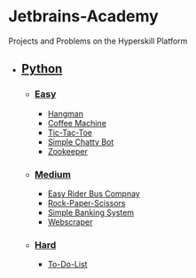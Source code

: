 # Jetbrains-Academy
Projects and Problems on the Hyperskill Platform

<ul>
  <li><h2><a href="https://github.com/DanielJBurbridge/Jetbrains-Academy/tree/main/Hyperskill/Python">Python</a></h2>
    <ul>
      <li><h3><a href="https://github.com/DanielJBurbridge/Jetbrains-Academy/tree/main/Hyperskill/Python/Easy">Easy</a></h3></li>
      <ul>
        <li><a href="https://github.com/DanielJBurbridge/Jetbrains-Academy/tree/main/Hyperskill/Python/Easy/Hangman">Hangman</a></li>
        <li><a href="https://github.com/DanielJBurbridge/Jetbrains-Academy/tree/main/Hyperskill/Python/Easy/Coffee%20Machine">Coffee Machine</a></li>
        <li><a href="https://github.com/DanielJBurbridge/Jetbrains-Academy/tree/main/Hyperskill/Python/Easy/Tic-Tac-Toe">Tic-Tac-Toe</a></li>
        <li><a href="https://github.com/DanielJBurbridge/Jetbrains-Academy/tree/main/Hyperskill/Python/Easy/Simple%20Chatty%20Bot/">Simple Chatty Bot</a></li>
        <li><a href="https://github.com/DanielJBurbridge/Jetbrains-Academy/tree/main/Hyperskill/Python/Easy/Zookeeper/">Zookeeper</a></li>
      </ul>
      <li><h3><a href="https://github.com/DanielJBurbridge/Jetbrains-Academy/tree/main/Hyperskill/Python/Medium">Medium</a></li>
        <ul>
          <li><a href="https://github.com/DanielJBurbridge/Jetbrains-Academy/tree/main/Hyperskill/Python/Medium/Easy%20Rider%20Bus%20Company">Easy Rider Bus Compnay</a></li>
          <li><a href="https://github.com/DanielJBurbridge/Jetbrains-Academy/tree/main/Hyperskill/Python/Medium/Rock-Paper-Scissors">Rock-Paper-Scissors</a></li>
          <li><a href="https://github.com/DanielJBurbridge/Jetbrains-Academy/tree/main/Hyperskill/Python/Medium/Simple%20Banking%20System">Simple Banking System</a></li>
          <li><a href="https://github.com/DanielJBurbridge/Jetbrains-Academy/tree/main/Hyperskill/Python/Medium/Webscraper">Webscraper</a></li>
        </ul>
        <li><h3><a href="https://github.com/DanielJBurbridge/Jetbrains-Academy/tree/main/Hyperskill/Python/Hard">Hard</a></li>
          <ul>
            <li><a href="https://github.com/DanielJBurbridge/Jetbrains-Academy/tree/main/Hyperskill/Python/Hard/To-Do-List">To-Do-List</a></li>
          </ul>
      </ul>
    </li>
</ul>
